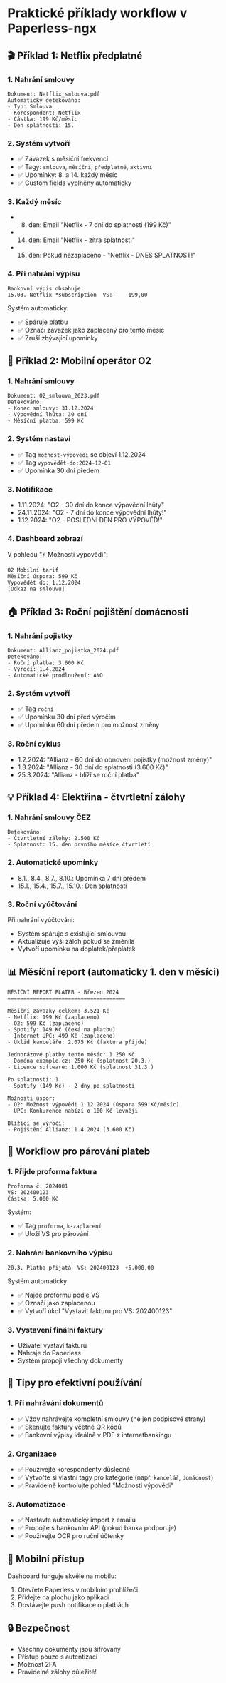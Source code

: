 # Praktické příklady workflow v Paperless-ngx

## 🎬 Příklad 1: Netflix předplatné

### 1. Nahrání smlouvy
```
Dokument: Netflix_smlouva.pdf
Automaticky detekováno:
- Typ: Smlouva
- Korespondent: Netflix
- Částka: 199 Kč/měsíc
- Den splatnosti: 15.
```

### 2. Systém vytvoří
- ✅ Závazek s měsíční frekvencí
- ✅ Tagy: `smlouva`, `měsíční`, `předplatné`, `aktivní`
- ✅ Upomínky: 8. a 14. každý měsíc
- ✅ Custom fields vyplněny automaticky

### 3. Každý měsíc
- 8. den: Email "Netflix - 7 dní do splatnosti (199 Kč)"
- 14. den: Email "Netflix - zítra splatnost!"
- 15. den: Pokud nezaplaceno - "Netflix - DNES SPLATNOST!"

### 4. Při nahrání výpisu
```
Bankovní výpis obsahuje:
15.03. Netflix *subscription  VS: -  -199,00
```
Systém automaticky:
- ✅ Spáruje platbu
- ✅ Označí závazek jako zaplacený pro tento měsíc
- ✅ Zruší zbývající upomínky

## 📱 Příklad 2: Mobilní operátor O2

### 1. Nahrání smlouvy
```
Dokument: O2_smlouva_2023.pdf
Detekováno:
- Konec smlouvy: 31.12.2024
- Výpovědní lhůta: 30 dní
- Měsíční platba: 599 Kč
```

### 2. Systém nastaví
- ✅ Tag `možnost-výpovědi` se objeví 1.12.2024
- ✅ Tag `vypovědět-do:2024-12-01`
- ✅ Upomínka 30 dní předem

### 3. Notifikace
- 1.11.2024: "O2 - 30 dní do konce výpovědní lhůty"
- 24.11.2024: "O2 - 7 dní do konce výpovědní lhůty!"
- 1.12.2024: "O2 - POSLEDNÍ DEN PRO VÝPOVĚĎ!"

### 4. Dashboard zobrazí
V pohledu "⚡ Možnosti výpovědi":
```
O2 Mobilní tarif
Měsíční úspora: 599 Kč
Vypovědět do: 1.12.2024
[Odkaz na smlouvu]
```

## 🏠 Příklad 3: Roční pojištění domácnosti

### 1. Nahrání pojistky
```
Dokument: Allianz_pojistka_2024.pdf
Detekováno:
- Roční platba: 3.600 Kč
- Výročí: 1.4.2024
- Automatické prodloužení: ANO
```

### 2. Systém vytvoří
- ✅ Tag `roční`
- ✅ Upomínku 30 dní před výročím
- ✅ Upomínku 60 dní předem pro možnost změny

### 3. Roční cyklus
- 1.2.2024: "Allianz - 60 dní do obnovení pojistky (možnost změny)"
- 1.3.2024: "Allianz - 30 dní do splatnosti (3.600 Kč)"
- 25.3.2024: "Allianz - blíží se roční platba"

## 💡 Příklad 4: Elektřina - čtvrtletní zálohy

### 1. Nahrání smlouvy ČEZ
```
Detekováno:
- Čtvrtletní zálohy: 2.500 Kč
- Splatnost: 15. den prvního měsíce čtvrtletí
```

### 2. Automatické upomínky
- 8.1., 8.4., 8.7., 8.10.: Upomínka 7 dní předem
- 15.1., 15.4., 15.7., 15.10.: Den splatnosti

### 3. Roční vyúčtování
Při nahrání vyúčtování:
- Systém spáruje s existující smlouvou
- Aktualizuje výši záloh pokud se změnila
- Vytvoří upomínku na doplatek/přeplatek

## 📊 Měsíční report (automaticky 1. den v měsíci)

```
MĚSÍČNÍ REPORT PLATEB - Březen 2024
=====================================

Měsíční závazky celkem: 3.521 Kč
- Netflix: 199 Kč (zaplaceno)
- O2: 599 Kč (zaplaceno)
- Spotify: 149 Kč (čeká na platbu)
- Internet UPC: 499 Kč (zaplaceno)
- Úklid kanceláře: 2.075 Kč (faktura přijde)

Jednorázové platby tento měsíc: 1.250 Kč
- Doména example.cz: 250 Kč (splatnost 20.3.)
- Licence software: 1.000 Kč (splatnost 31.3.)

Po splatnosti: 1
- Spotify (149 Kč) - 2 dny po splatnosti

Možnosti úspor:
- O2: Možnost výpovědi 1.12.2024 (úspora 599 Kč/měsíc)
- UPC: Konkurence nabízí o 100 Kč levněji

Blížící se výročí:
- Pojištění Allianz: 1.4.2024 (3.600 Kč)
```

## 🔄 Workflow pro párování plateb

### 1. Přijde proforma faktura
```
Proforma č. 2024001
VS: 202400123
Částka: 5.000 Kč
```
Systém:
- ✅ Tag `proforma`, `k-zaplacení`
- ✅ Uloží VS pro párování

### 2. Nahrání bankovního výpisu
```
20.3. Platba přijatá  VS: 202400123  +5.000,00
```
Systém automaticky:
- ✅ Najde proformu podle VS
- ✅ Označí jako zaplacenou
- ✅ Vytvoří úkol "Vystavit fakturu pro VS: 202400123"

### 3. Vystavení finální faktury
- Uživatel vystaví fakturu
- Nahraje do Paperless
- Systém propojí všechny dokumenty

## 🎯 Tipy pro efektivní používání

### 1. Při nahrávání dokumentů
- ✅ Vždy nahrávejte kompletní smlouvy (ne jen podpisové strany)
- ✅ Skenujte faktury včetně QR kódů
- ✅ Bankovní výpisy ideálně v PDF z internetbankingu

### 2. Organizace
- ✅ Používejte korespondenty důsledně
- ✅ Vytvořte si vlastní tagy pro kategorie (např. `kancelář`, `domácnost`)
- ✅ Pravidelně kontrolujte pohled "Možnosti výpovědi"

### 3. Automatizace
- ✅ Nastavte automatický import z emailu
- ✅ Propojte s bankovním API (pokud banka podporuje)
- ✅ Používejte OCR pro ruční účtenky

## 📱 Mobilní přístup

Dashboard funguje skvěle na mobilu:
1. Otevřete Paperless v mobilním prohlížeči
2. Přidejte na plochu jako aplikaci
3. Dostávejte push notifikace o platbách

## 🔒 Bezpečnost

- Všechny dokumenty jsou šifrovány
- Přístup pouze s autentizací
- Možnost 2FA
- Pravidelné zálohy důležité!